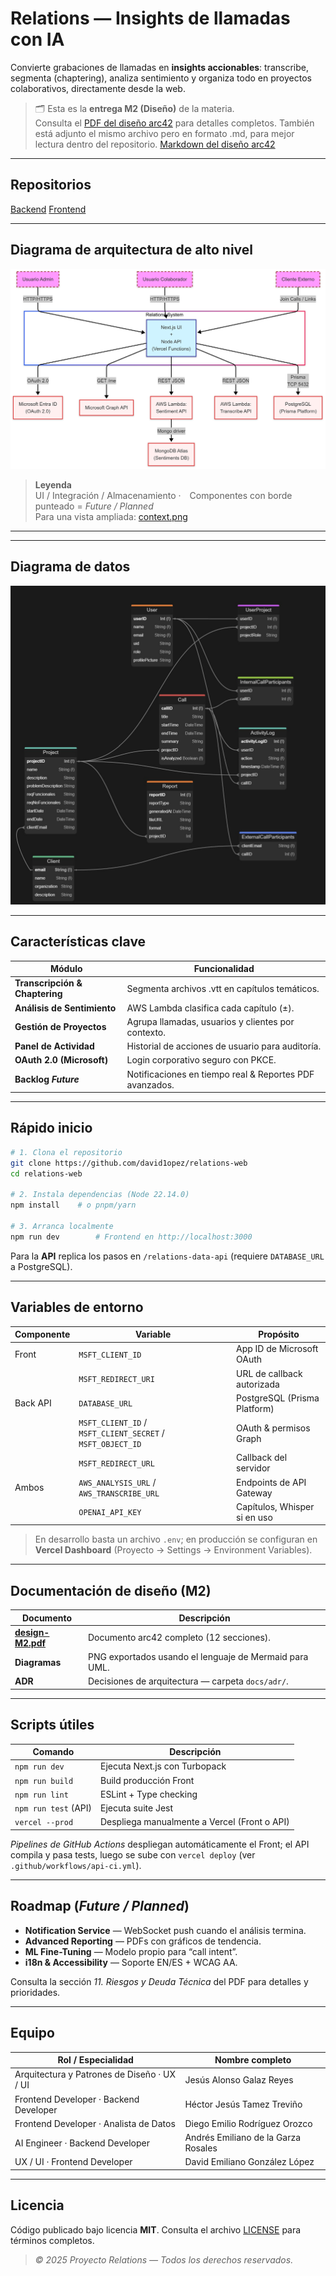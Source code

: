 # Relations — Insights de llamadas con IA

Convierte grabaciones de llamadas en **insights accionables**: transcribe, segmenta (chaptering),
analiza sentimiento y organiza todo en proyectos colaborativos, directamente desde la web.

> 🗂️ Esta es la **entrega M2 (Diseño)** de la materia.  
> Consulta el [PDF del diseño arc42](docs/arc42/design-M2.pdf) para detalles completos.
> También está adjunto el mismo archivo pero en formato .md, para mejor lectura dentro del repositorio. [Markdown del diseño arc42](docs/arc42/design-M2.md)

---

## Repositorios

[Backend](https://github.com/david1opez/relations-data-api)
[Frontend](https://github.com/david1opez/relations-web)


---

## Diagrama de arquitectura de alto nivel

![Diagrama de arquitectura](docs/diagrams/context.png)

> **Leyenda**  
> UI / Integración / Almacenamiento · Componentes con borde punteado = _Future / Planned_  
> Para una vista ampliada: [context.png](docs/diagrams/context.png)

---
---

## Diagrama de datos

![Diagrama de arquitectura](docs/diagrams/bd.jpg)

---

## Características clave

| Módulo | Funcionalidad |
|--------|---------------|
| **Transcripción & Chaptering** | Segmenta archivos .vtt en capítulos temáticos. |
| **Análisis de Sentimiento** | AWS Lambda clasifica cada capítulo (±). |
| **Gestión de Proyectos** | Agrupa llamadas, usuarios y clientes por contexto. |
| **Panel de Actividad** | Historial de acciones de usuario para auditoría. |
| **OAuth 2.0 (Microsoft)** | Login corporativo seguro con PKCE. |
| **Backlog _Future_** | Notificaciones en tiempo real & Reportes PDF avanzados. |

---

## Rápido inicio

```bash
# 1. Clona el repositorio
git clone https://github.com/david1opez/relations-web
cd relations-web

# 2. Instala dependencias (Node 22.14.0)
npm install    # o pnpm/yarn

# 3. Arranca localmente
npm run dev        # Frontend en http://localhost:3000
````

Para la **API** replica los pasos en `/relations-data-api` (requiere `DATABASE_URL` a PostgreSQL).

---

## Variables de entorno

| Componente | Variable                                                   | Propósito                    |
| ---------- | ---------------------------------------------------------- | ---------------------------- |
| Front      | `MSFT_CLIENT_ID`                                           | App ID de Microsoft OAuth    |
|            | `MSFT_REDIRECT_URI`                                        | URL de callback autorizada   |
| Back API   | `DATABASE_URL`                                             | PostgreSQL (Prisma Platform) |
|            | `MSFT_CLIENT_ID` / `MSFT_CLIENT_SECRET` / `MSFT_OBJECT_ID` | OAuth & permisos Graph       |
|            | `MSFT_REDIRECT_URL`                                        | Callback del servidor        |
| Ambos      | `AWS_ANALYSIS_URL` / `AWS_TRANSCRIBE_URL`                  | Endpoints de API Gateway     |
|            | `OPENAI_API_KEY`                                           | Capítulos, Whisper si en uso |

> En desarrollo basta un archivo `.env`; en producción se configuran en **Vercel Dashboard**
> (Proyecto → Settings → Environment Variables).

---

## Documentación de diseño (M2)

| Documento                               | Descripción                                          |
| --------------------------------------- | ---------------------------------------------------- |
| **[design-M2.pdf](docs/design-M2.pdf)** | Documento arc42 completo (12 secciones). |
| **Diagramas**                           | PNG exportados usando el lenguaje de  Mermaid para UML.          |
| **ADR**                                 | Decisiones de arquitectura — carpeta `docs/adr/`.    |

---

## Scripts útiles

| Comando          | Descripción                                  |
| ---------------- | -------------------------------------------- |
| `npm run dev`       | Ejecuta Next.js con Turbopack                |
| `npm run build`     | Build producción Front                       |
| `npm run lint`      | ESLint + Type checking                       |
| `npm run test` (API) | Ejecuta suite Jest                           |
| `vercel --prod`  | Despliega manualmente a Vercel (Front o API) |

*Pipelines de GitHub Actions* despliegan automáticamente el Front; el API
compila y pasa tests, luego se sube con `vercel deploy` (ver `.github/workflows/api-ci.yml`).

---

## Roadmap (*Future / Planned*)

* **Notification Service** — WebSocket push cuando el análisis termina.
* **Advanced Reporting** — PDFs con gráficos de tendencia.
* **ML Fine-Tuning** — Modelo propio para “call intent”.
* **i18n & Accessibility** — Soporte EN/ES + WCAG AA.

Consulta la sección *11. Riesgos y Deuda Técnica* del PDF para detalles y prioridades.

---

## Equipo

| Rol / Especialidad                                         | Nombre completo                              | 
| ---------------------------------------------------------- | -------------------------------------------- |
| Arquitectura y Patrones de Diseño · UX / UI                | Jesús Alonso Galaz Reyes                     | 
| Frontend Developer · Backend Developer                     | Héctor Jesús Tamez Treviño                   |  
| Frontend Developer · Analista de Datos                     | Diego Emilio Rodríguez Orozco                | 
| AI Engineer · Backend Developer                            | Andrés Emiliano de la Garza Rosales          | 
| UX / UI · Frontend Developer                               | David Emiliano González López                |




---

## Licencia

Código publicado bajo licencia **MIT**.
Consulta el archivo [LICENSE](LICENSE) para términos completos.

> *© 2025 Proyecto Relations — Todos los derechos reservados.*

